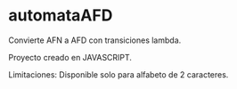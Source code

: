 automataAFD
===========

Convierte AFN a AFD con transiciones lambda.

Proyecto creado en JAVASCRIPT.



Limitaciones: Disponible solo para alfabeto de 2 caracteres. 
